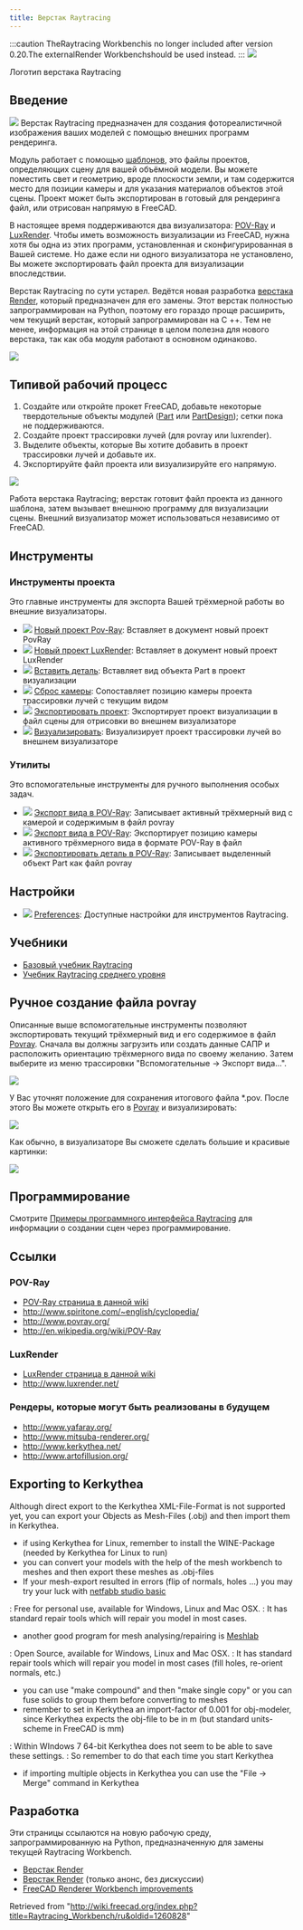 ```yaml
---
title: Верстак Raytracing
---
```


:::caution
TheRaytracing Workbenchis no longer included after version 0.20.The externalRender Workbenchshould be used instead.
:::
![](/images/Workbench_Raytracing.svg)

Логотип верстака Raytracing

## Введение

![](/images/Workbench_Raytracing.svg) Верстак Raytracing предназначен для создания фотореалистичной изображения ваших моделей с помощью внешних программ рендеринга.

Модуль работает с помощью [шаблонов](/Raytracing_templates/ru "Raytracing templates/ru"), это файлы проектов, определяющих сцену для вашей объёмной модели. Вы можете поместить свет и геометрию, вроде плоскости земли, и там содержится место для позиции камеры и для указания материалов объектов этой сцены. Проект может быть экспортирован в готовый для рендеринга файл, или отрисован напрямую в FreeCAD.

В настоящее время поддерживаются два визуализатора: [POV-Ray](/POV-Ray/ru "POV-Ray/ru") и [LuxRender](/LuxRender/ru "LuxRender/ru"). Чтобы иметь возможность визуализации из FreeCAD, нужна хотя бы одна из этих программ, установленная и сконфигурированная в Вашей системе. Но даже если ни одного визуализатора не установлено, Вы можете экспортировать файл проекта для визуализации впоследствии.

Верстак Raytracing по сути устарел. Ведётся новая разработка [верстака Render](https://github.com/FreeCAD/FreeCAD-render), который предназначен для его замены. Этот верстак полностью запрограммирован на Python, поэтому его гораздо проще расширить, чем текущий верстак, который запрограммирован на C ++. Тем не менее, информация на этой странице в целом полезна для нового верстака, так как оба модуля работают в основном одинаково.

![](/images/Raytracing_example.jpg)

## Типивой рабочий процесс

1. Создайте или откройте прокет FreeCAD, добавьте некоторые твердотельные объекты модулей ([Part](/Part_Workbench/ru "Part Workbench/ru") или [PartDesign](/PartDesign_Workbench/ru "PartDesign Workbench/ru")); сетки пока не поддерживаются.
2. Создайте проект трассировки лучей (для povray или luxrender).
3. Выделите объекты, которые Вы хотите добавить в проект трассировки лучей и добавьте их.
4. Экспортируйте файл проекта или визуализируйте его напрямую.

![](/images/Raytracing_Workbench_workflow.svg)

Работа верстака Raytracing; верстак готовит файл проекта из данного шаблона, затем вызывает внешнюю программу для визуализации сцены. Внешний визуализатор может использоваться независимо от FreeCAD.

## Инструменты

### Инструменты проекта

Это главные инструменты для экспорта Вашей трёхмерной работы во внешние визуализаторы.

- ![](/images/Raytracing_New.svg) [Новый проект Pov-Ray](/Raytracing_New/ru "Raytracing New/ru"): Вставляет в документ новый проект PovRay
- ![](/images/Raytracing_Lux.svg) [Новый проект LuxRender](/Raytracing_Lux/ru "Raytracing Lux/ru"): Вставляет в документ новый проект LuxRender
- ![](/images/Raytracing_InsertPart.svg) [Вставить деталь](/Raytracing_InsertPart/ru "Raytracing InsertPart/ru"): Вставляет вид объекта Part в проект визуализации
- ![](/images/Raytracing_ResetCamera.svg) [Сброс камеры](/Raytracing_ResetCamera/ru "Raytracing ResetCamera/ru"): Сопоставляет позицию камеры проекта трассировки лучей с текущим видом
- ![](/images/Raytracing_ExportProject.svg) [Экспортировать проект](/Raytracing_ExportProject/ru "Raytracing ExportProject/ru"): Экспортирует проект визуализации в файл сцены для отрисовки во внешнем визуализаторе
- ![](/images/Raytracing_Render.svg) [Визуализировать](/Raytracing_Render/ru "Raytracing Render/ru"): Визуализирует проект трассировки лучей во внешнем визуализаторе

### Утилиты

Это вспомогательные инструменты для ручного выполнения особых задач.

- ![](/images/Raytracing_WriteView.svg) [Экспорт вида в POV-Ray](/Raytracing_WriteView/ru "Raytracing WriteView/ru"): Записывает активный трёхмерный вид с камерой и содержимым в файл povray
- ![](/images/Raytracing_WriteCamera.svg) [Экспорт вида в POV-Ray](/Raytracing_WriteCamera/ru "Raytracing WriteCamera/ru"): Экспортирует позицию камеры активного трёхмерного вида в формате POV-Ray в файл
- ![](/images/Raytracing_WritePart.svg) [Экспортировать деталь в POV-Ray](/Raytracing_WritePart/ru "Raytracing WritePart/ru"): Записывает выделенный объект Part как файл povray

## Настройки

- ![](/images/Preferences-raytracing.svg) [Preferences](/Raytracing_Preferences/ru "Raytracing Preferences/ru"): Доступные настройки для инструментов Raytracing.

## Учебники

- [Базовый учебник Raytracing](/Raytracing_tutorial/ru "Raytracing tutorial/ru")
- [Учебник Raytracing среднего уровня](/Tutorial_FreeCAD_POV_ray/ru "Tutorial FreeCAD POV ray/ru")

## Ручное создание файла povray

Описанные выше вспомогательные инструменты позволяют экспортировать текущий трёхмерный вид и его содержимое в файл [Povray](http://www.povray.org/). Сначала вы должны загрузить или создать данные САПР и расположить ориентацию трёхмерного вида по своему желанию. Затем выберите из меню трассировки "Вспомогательные → Экспорт вида...".

![](/images/FreeCAD_Raytracing.jpg)

У Вас уточнят положение для сохранения итогового файла \*.pov. После этого Вы можете открыть его в [Povray](http://www.povray.org/) и визуализировать:

![](/images/Povray.jpg)

Как обычно, в визуализаторе Вы сможете сделать большие и красивые картинки:

![](/images/Scharniergreifer_render.jpg)

## Программирование

Смотрите [Примеры программного интерфейса Raytracing](/Raytracing_API_example/ru "Raytracing API example/ru") для информации о создании сцен через программирование.

## Ссылки

### POV-Ray

- [POV-Ray страница в данной wiki](/POV-Ray "POV-Ray")
- <http://www.spiritone.com/~english/cyclopedia/>
- <http://www.povray.org/>
- <http://en.wikipedia.org/wiki/POV-Ray>

### LuxRender

- [LuxRender страница в данной wiki](/LuxRender "LuxRender")
- <http://www.luxrender.net/>

### Рендеры, которые могут быть реализованы в будущем

- <http://www.yafaray.org/>
- <http://www.mitsuba-renderer.org/>
- <http://www.kerkythea.net/>
- <http://www.artofillusion.org/>

## Exporting to Kerkythea

Although direct export to the Kerkythea XML-File-Format is not supported yet, you can export your Objects as Mesh-Files (.obj) and then import them in Kerkythea.

- if using Kerkythea for Linux, remember to install the WINE-Package (needed by Kerkythea for Linux to run)
- you can convert your models with the help of the mesh workbench to meshes and then export these meshes as .obj-files
- If your mesh-export resulted in errors (flip of normals, holes ...) you may try your luck with [netfabb studio basic](http://www.netfabb.com/downloadcenter.php?basic=1)

: Free for personal use, available for Windows, Linux and Mac OSX.
: It has standard repair tools which will repair you model in most cases.

- another good program for mesh analysing/repairing is [Meshlab](http://sourceforge.net/projects/meshlab/)

: Open Source, available for Windows, Linux and Mac OSX.
: It has standard repair tools which will repair you model in most cases (fill holes, re-orient normals, etc.)

- you can use "make compound" and then "make single copy" or you can fuse solids to group them before converting to meshes
- remember to set in Kerkythea an import-factor of 0.001 for obj-modeler, since Kerkythea expects the obj-file to be in m (but standard units-scheme in FreeCAD is mm)

: Within WIndows 7 64-bit Kerkythea does not seem to be able to save these settings.
: So remember to do that each time you start Kerkythea

- if importing multiple objects in Kerkythea you can use the "File → Merge" command in Kerkythea

## Разработка

Эти страницы ссылаются на новую рабочую среду, запрограммированную на Python, предназначенную для замены текущей Raytracing Workbench.

- [Верстак Render](https://github.com/FreeCAD/FreeCAD-render)
- [Верстак Render](https://forum.freecadweb.org/viewtopic.php?f=9&t=25933) (только анонс, без дискуссии)
- [FreeCAD Renderer Workbench improvements](https://forum.freecadweb.org/viewtopic.php?t=39168)

Retrieved from "<http://wiki.freecad.org/index.php?title=Raytracing_Workbench/ru&oldid=1260828>"
